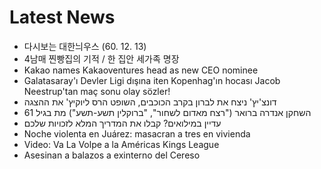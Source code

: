 # Latest News
-  다시보는 대한늬우스 (60. 12. 13)
-  4남매 찐빵집의 기적 / 한 집안 세가족 명장
-  Kakao names Kakaoventures head as new CEO nominee
-  Galatasaray'ı Devler Ligi dışına iten Kopenhag'ın hocası Jacob Neestrup'tan maç sonu olay sözler!
-  דונצ'יץ' ניצח את לברון בקרב הכוכבים, השופט הרס ליוקיץ' את ההצגה
-  השחקן אנדרה ברואר ("רצח מאדום לשחור", "ברוקלין תשע-תשע") מת בגיל 61
-  עדיין במילואים? קבלו את המדריך המלא לזכויות שלכם
-  Noche violenta en Juárez: masacran a tres en vivienda
-  Video: Va La Volpe a la Américas Kings League
-  Asesinan a balazos a exinterno del Cereso
